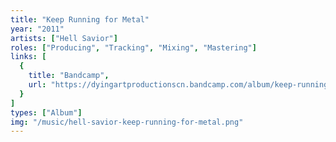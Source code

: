 ```yaml
---
title: "Keep Running for Metal"
year: "2011"
artists: ["Hell Savior"]
roles: ["Producing", "Tracking", "Mixing", "Mastering"]
links: [
  {
    title: "Bandcamp",
    url: "https://dyingartproductionscn.bandcamp.com/album/keep-running-for-metal-10th-anniversary-edition"
  }
]
types: ["Album"]
img: "/music/hell-savior-keep-running-for-metal.png"
---
```

